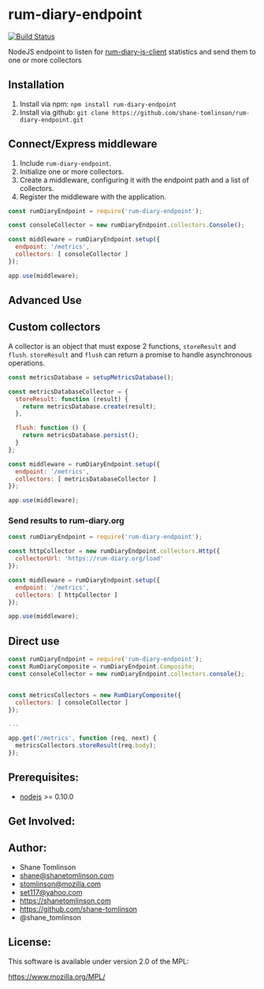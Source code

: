 # rum-diary-endpoint


[![Build Status](https://api.shippable.com/projects/538074528db9d83f00ba7eca/badge/master)](https://www.shippable.com/projects/538074528db9d83f00ba7eca/builds/history)

NodeJS endpoint to listen for [rum-diary-js-client](https://github.com/shane-tomlinson/speed-trap) statistics and send them to one or more collectors

## Installation

1. Install via npm: `npm install rum-diary-endpoint`
2. Install via github: `git clone https://github.com/shane-tomlinson/rum-diary-endpoint.git`

## Connect/Express middleware

1. Include `rum-diary-endpoint`.
2. Initialize one or more collectors.
3. Create a middleware, configuring it with the endpoint path and a list of collectors.
4. Register the middleware with the application.

```js
const rumDiaryEndpoint = require('rum-diary-endpoint');

const consoleCollector = new rumDiaryEndpoint.collectors.Console();

const middleware = rumDiaryEndpoint.setup({
  endpoint: '/metrics',
  collectors: [ consoleCollector ]
});

app.use(middleware);
```


## Advanced Use

## Custom collectors
A collector is an object that must expose 2 functions, `storeResult` and `flush`.
`storeResult` and `flush` can return a promise to handle asynchronous operations.

```js
const metricsDatabase = setupMetricsDatabase();

const metricsDatabaseCollector = {
  storeResult: function (result) {
    return metricsDatabase.create(result);
  },

  flush: function () {
    return metricsDatabase.persist();
  }
};

const middleware = rumDiaryEndpoint.setup({
  endpoint: '/metrics',
  collectors: [ metricsDatabaseCollector ]
});

app.use(middleware);
```

### Send results to rum-diary.org

```js
const rumDiaryEndpoint = require('rum-diary-endpoint');

const httpCollector = new rumDiaryEndpoint.collectors.Http({
  collectorUrl: 'https://rum-diary.org/load'
});

const middleware = rumDiaryEndpoint.setup({
  endpoint: '/metrics',
  collectors: [ httpCollector ]
});

app.use(middleware);
```

## Direct use

```js
const rumDiaryEndpoint = require('rum-diary-endpoint');
const RumDiaryComposite = rumDiaryEndpoint.Composite;
const consoleCollector = new rumDiaryEndpoint.collectors.console();


const metricsCollectors = new RumDiaryComposite({
  collectors: [ consoleCollector ]
});

...

app.get('/metrics', function (req, next) {
  metricsCollectors.storeResult(req.body);
});
```

## Prerequisites:

* [nodejs](http://nodejs.org/) &gt;= 0.10.0

## Get Involved:

## Author:
* Shane Tomlinson
* shane@shanetomlinson.com
* stomlinson@mozilla.com
* set117@yahoo.com
* https://shanetomlinson.com
* https://github.com/shane-tomlinson
* @shane_tomlinson

## License:
This software is available under version 2.0 of the MPL:

  https://www.mozilla.org/MPL/

